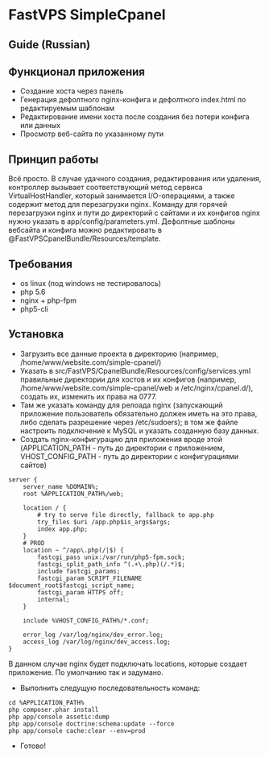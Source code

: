 FastVPS SimpleCpanel
====================

Guide (Russian)
---------------

Функционал приложения
----------------
- Создание хоста через панель
- Генерация дефолтного nginx-конфига и дефолтного index.html по редактируемым шаблонам
- Редактирование имени хоста после создания без потери конфига или данных
- Просмотр веб-сайта по указанному пути

Принцип работы
---------------
Всё просто. В случае удачного создания, редактирования или удаления, контроллер вызывает соответствующий метод сервиса VirtualHostHandler, который занимается I/O-операциями, а также содержит метод для перезагрузки nginx. Команду для горячей перезагрузки nginx и пути до директорий с сайтами и их конфигов nginx нужно указать в app/config/parameters.yml. Дефолтные шаблоны вебсайта и конфига можно редактировать в @FastVPSCpanelBundle/Resources/template.

Требования
---------------
- os linux (под windows не тестировалось)
- php 5.6
- nginx + php-fpm
- php5-cli

Установка
--------------
- Загрузить все данные проекта в директорию (например, /home/www/website.com/simple-cpanel/)
- Указать в src/FastVPS/CpanelBundle/Resources/config/services.yml правильные директории для хостов и их конфигов (например, /home/www/website.com/simple-cpanel/web и /etc/nginx/cpanel.d/), создать их, изменить их права на 0777.
- Там же указать команду для релоада nginx (запускающий приложение пользователь обязательно должен иметь на это права, либо сделать разрешение через /etc/sudoers); в том же файле настроить подключение к MySQL и указать созданную базу данных.
- Создать nginx-конфигурацию для приложения вроде этой (APPLICATION_PATH - путь до директории с приложением, VHOST_CONFIG_PATH - путь до директории с конфигурациями сайтов)

```
server {
    server_name %DOMAIN%;
    root %APPLICATION_PATH%/web;

    location / {
        # try to serve file directly, fallback to app.php
        try_files $uri /app.php$is_args$args;
        index app.php;
    }
    # PROD
    location ~ ^/app\.php(/|$) {
        fastcgi_pass unix:/var/run/php5-fpm.sock;
        fastcgi_split_path_info ^(.+\.php)(/.*)$;
        include fastcgi_params;
        fastcgi_param SCRIPT_FILENAME $document_root$fastcgi_script_name;
        fastcgi_param HTTPS off;
        internal;
    }

    include %VHOST_CONFIG_PATH%/*.conf;

    error_log /var/log/nginx/dev_error.log;
    access_log /var/log/nginx/dev_access.log;
}
```

В данном случае nginx будет подключать locations, которые создает приложение. По умолчанию так и задумано.

- Выполнить следущую последовательность команд:

```
cd %APPLICATION_PATH%
php composer.phar install
php app/console assetic:dump
php app/console doctrine:schema:update --force
php app/console cache:clear --env=prod
```

- Готово!